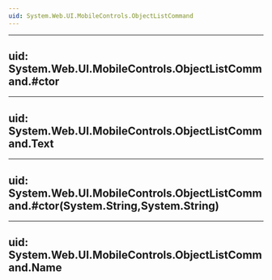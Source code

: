 ```yaml
---
uid: System.Web.UI.MobileControls.ObjectListCommand
---
```


---
uid: System.Web.UI.MobileControls.ObjectListCommand.#ctor
---

---
uid: System.Web.UI.MobileControls.ObjectListCommand.Text
---

---
uid: System.Web.UI.MobileControls.ObjectListCommand.#ctor(System.String,System.String)
---

---
uid: System.Web.UI.MobileControls.ObjectListCommand.Name
---
